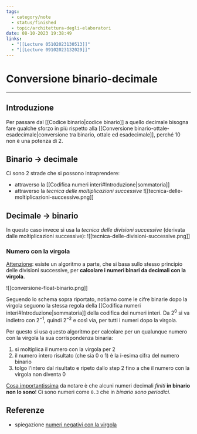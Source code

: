 ```yaml
---
tags:
  - category/note
  - status/finished
  - topic/architettura-degli-elaboratori
date: 08-10-2023 19:38:49
links:
  - "[[Lecture 05102023130513]]"
  - "[[Lecture 09102023132029]]"
---
```

# Conversione binario-decimale
---
## Introduzione
Per passare dal [[Codice binario|codice binario]] a quello decimale bisogna fare qualche sforzo in più rispetto alla [[Conversione binario-ottale-esadecimale|conversione tra binario, ottale ed esadecimale]], perché 10 non è una potenza di 2.

## Binario $\to$ decimale
Ci sono 2 strade che si possono intraprendere:
- attraverso la [[Codifica numeri interi#Introduzione|sommatoria]]
- attraverso la _tecnica delle moltiplicazioni successive_
  ![[tecnica-delle-moltiplicazioni-successive.png]]
## Decimale $\to$ binario
In questo caso invece si usa la _tecnica delle divisioni successive_ (derivata dalle moltiplicazioni successive):
![[tecnica-delle-divisioni-successive.png]]

### Numero con la virgola
<u>Attenzione</u>: esiste un algoritmo a parte, che si basa sullo stesso principio delle divisioni successive, per **calcolare i numeri binari da decimali con la virgola**.

![[conversione-float-binario.png]]

Seguendo lo schema sopra riportato, notiamo come le cifre binarie dopo la virgola seguono la stessa regola della [[Codifica numeri interi#Introduzione|sommatoria]] della codifica dei numeri interi. Da $2^{0}$ si va indietro con $2^{-1}$, quindi $2^{-2}$ e così via, per tutti i numeri dopo la virgola.

Per questo si usa questo algoritmo per calcolare per un qualunque numero con la virgola la sua corrispondenza binaria:
1. si moltiplica il numero con la virgola per 2
2. il numero intero risultato (che sia 0 o 1) è la i-esima cifra del numero binario
3. tolgo l'intero dal risultato e ripeto dallo step 2 fino a che il numero con la virgola non diventa 0

<u>Cosa importantissima</u> da notare è che alcuni numeri decimali _finiti_ **in binario non lo sono**! Ci sono numeri come `0.3` che in _binario sono periodici_.

## Referenze
- spiegazione [numeri negativi con la virgola](https://youtu.be/QMAsLeBDUQw)